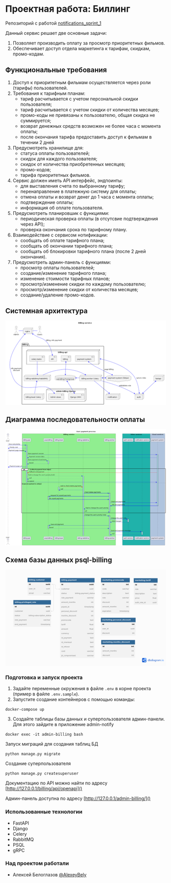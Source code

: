 # Проектная работа: Биллинг
Репозиторий с работой [notifications_sprint_1](https://github.com/AlexeyBely/graduate_work)

Данный сервис решает две основные задачи:
1. Позволяет производить оплату за просмотр приоритетных фильмов.
2. Обеспечивает доступ отдела маркетинга к тарифам, скидкам, промо-кодам.
   
## Функциональные требования

1. Доступ к приоритетным фильмам осуществляется через роли (тарифы) пользователей.
2. Требования к тарифным планам:
    - тариф расчитывается с учетом персональной скидки пользователя;
    - тариф расчитывается с учетом скидки от количества месяцев;
    - промо-коды не привязаны к пользователю, общая скидка не суммируется;
    - возврат денежных средств возможен не более часа с момента оплаты;
    - после окончания тарифа предоставить доступ к фильмам в течении 2 дней
2. Предусмотреть хранилище для:
    - статуса оплаты пользователей;
    - скидок для каждого пользователя;
    - скидок от количества приобретенных месяцев;
    - промо-кодов;
    - тарифа приоритетных фильмов.
3. Cервис должен иметь API интерфейс, эндпоинты:
    - для выставления счета по выбранному тарифу; 
    - перенаправление в платежную систему для оплаты;
    - отмена оплаты и возврат денег до 1 часа с момента оплаты;
    - подтверждение оплаты;
    - информация об оплате пользователя.
4. Предусмотреть планировшик с функциями:
    - периодическая проверка оплаты (в отсутсвие подтверждения через API);
    - проверка окончания срока по тарифному плану.
5. Взаимодействие с сервисом нотификации:
    - сообщать об оплате тарифного плана;
    - сообщать об окончании тарифного плана;
    - сообщать об блокировки тарифного плана (после 2 дней окончания).
6. Предусмотреть админ-панель с функциями:
    - просмотр оплаты пользователей;
    - создание/изменение тарифного плана;
    - изменение стоимости тарифных планов;
    - просмотр/изменение скидки по каждому пользователю;
    - просмотр/изменение скидки от количества месяцев;
    - создание/удаление промо-кодов. 

## Системная архитектура
       
![Сжема сервиса биллинга](./scheme/billing_system_schema.png)

## Диаграмма последовательности оплаты
       
![Диаграмма последовательности](./scheme/billing_sequence_schema.png)

## Схема базы данных psql-billing
    
![Схема базы данных](./scheme/schema_db.png)


### Подготовка и запуск проекта

1. Задайте переменные окружения в файле `.env` в корне проекта (пример в файле `.env.sample`).
2. Запустите создание контейнеров с помощью команды:
```commandline
docker-compose up
```
3. Создайте таблицы базы данных и суперпользователя админ-панели. Для этого зайдите в приложение admin-notify
```commandline
docker exec -it admin-billing bash
```
Запуск миграций для создания таблиц БД
```commandline
python manage.py migrate
```
Создание суперпользователя
```commandline
python manage.py createsuperuser
```
Документацию по API можно найти по адресу [http://127.0.0.1/billing/api/openapi]()
    
Админ-панель доступна по адресу [http://127.0.0.1/admin-billing/]()

### Использованные технологии   
    
- FastAPI
- Django
- Celery
- RabbitMQ
- PSQL
- gRPC

### Над проектом работали
- Алексей Белоглазов [@AlexeyBely](https://github.com/AlexeyBely)